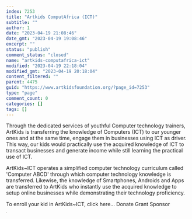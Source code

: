 ```yaml
---
index: 7253
title: "Artkids ComputAfrica (ICT)"
subtitle: ""
author: 1
date: "2023-04-19 21:08:46"
date_gmt: "2023-04-19 19:08:46"
excerpt: ""
status: "publish"
comment_status: "closed"
name: "artkids-computafrica-ict"
modified: "2023-04-19 22:18:04"
modified_gmt: "2023-04-19 20:18:04"
content_filtered: ""
parent: 4475
guid: "https://www.artkidsfoundation.org/?page_id=7253"
type: "page"
comment_count: 0
categories: []
tags: []
---
```


Through the dedicated services of youthful Computer technology trainers, ArtKids is transferring the knowledge of Computers (ICT) to our younger ones and at the same time, engage them in businesses using ICT as driver. This way, our kids would practically use the acquired knowledge of ICT to transact businesses and generate income while still learning the practical use of ICT.

ArtKids~ICT operates a simplified computer technology curriculum called 'Computer ABCD' through which computer technology knowledge is transferred. Likewise, the knowledge of Smartphones, Androids and Apps are transferred to ArtKids who instantly use the acquired knowledge to setup online businesses while demonstrating their technology proficiency.

To enroll your kid in ArtKids~ICT, click here... Donate Grant Sponsor

![](data:image/gif;base64,R0lGODlhAQABAIABADUsIwAAACwAAAAAAQABAAACAkQBADs=)